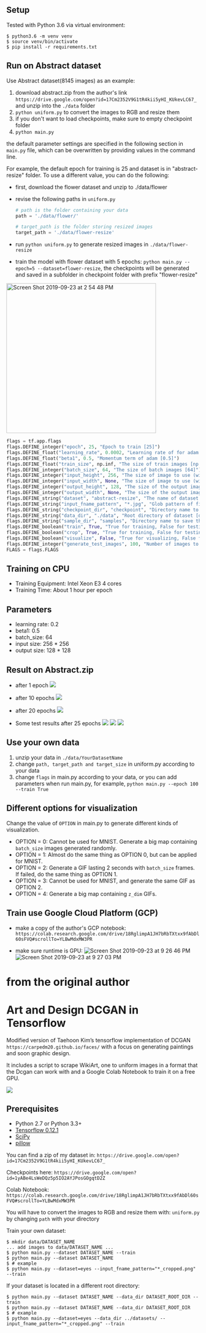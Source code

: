 ## Setup
Tested with Python 3.6 via virtual environment:
```shell
$ python3.6 -m venv venv
$ source venv/bin/activate
$ pip install -r requirements.txt
```

## Run on Abstract dataset
Use Abstract dataset(8145 images) as an example:

1. download abstract.zip from the author's link `https://drive.google.com/open?id=17Cm2352V9G1tR4kii5yHI_KUkevLC67_` and unzip into the `./data` folder
2. `python uniform.py` to convert the images to RGB and resize them
3. if you don't want to load checkpoints, make sure to empty checkpoint folder
4. `python main.py`

the default parameter settings are specified in the following section in `main.py` file, which can be overwritten by providing values in the command line.

For example, the default epoch for training is 25 and dataset is in "abstract-resize" folder. To use a different value, you can do the following:

- first, download the flower dataset and unzip to ./data/flower
- revise the following paths in `uniform.py`

    ```python
    # path is the folder containing your data
    path = './data/flower/'

    # target_path is the folder storing resized images
    target_path = './data/flower-resize'
    ```
- run `python uniform.py` to generate resized images in `./data/flower-resize`

- train the model with flower dataset with 5 epochs: `python main.py --epoch=5 --dataset=flower-resize`, the checkpoints will be generated and saved in a subfolder in checkpoint folder with prefix "flower-resize"

<img width="390" alt="Screen Shot 2019-09-23 at 2 54 48 PM" src="https://user-images.githubusercontent.com/595772/65453941-2733e200-de12-11e9-9e7b-6f662b032d90.png">


```python
flags = tf.app.flags
flags.DEFINE_integer("epoch", 25, "Epoch to train [25]")
flags.DEFINE_float("learning_rate", 0.0002, "Learning rate of for adam [0.0002]")
flags.DEFINE_float("beta1", 0.5, "Momentum term of adam [0.5]")
flags.DEFINE_float("train_size", np.inf, "The size of train images [np.inf]")
flags.DEFINE_integer("batch_size", 64, "The size of batch images [64]")
flags.DEFINE_integer("input_height", 256, "The size of image to use (will be center cropped). [108]")
flags.DEFINE_integer("input_width", None, "The size of image to use (will be center cropped). If None, same value as input_height [None]")
flags.DEFINE_integer("output_height", 128, "The size of the output images to produce [64]")
flags.DEFINE_integer("output_width", None, "The size of the output images to produce. If None, same value as output_height [None]")
flags.DEFINE_string("dataset", "abstract-resize", "The name of dataset [celebA, mnist, lsun]")
flags.DEFINE_string("input_fname_pattern", "*.jpg", "Glob pattern of filename of input images [*]")
flags.DEFINE_string("checkpoint_dir", "checkpoint", "Directory name to save the checkpoints [checkpoint]")
flags.DEFINE_string("data_dir", "./data", "Root directory of dataset [data]")
flags.DEFINE_string("sample_dir", "samples", "Directory name to save the image samples [samples]")
flags.DEFINE_boolean("train", True, "True for training, False for testing [False]")
flags.DEFINE_boolean("crop", True, "True for training, False for testing [False]")
flags.DEFINE_boolean("visualize", False, "True for visualizing, False for nothing [False]")
flags.DEFINE_integer("generate_test_images", 100, "Number of images to generate during test. [100]")
FLAGS = flags.FLAGS
```

## Training on CPU
- Training Equipment: Intel Xeon E3 4 cores
- Training Time: About 1 hour per epoch

## Parameters
- learning rate: 0.2
- beta1: 0.5
- batch_size: 64
- input size: 256 * 256
- output size: 128 * 128


## Result on Abstract.zip
- after 1 epoch
![](https://github.com/zhuojg/DCGAN-Art-Tensorflow/raw/master/samples/train_00_0099.png)

- after 10 epochs
![](https://github.com/zhuojg/DCGAN-Art-Tensorflow/raw/master/samples/train_10_0029.png)

- after 20 epochs
![](https://github.com/zhuojg/DCGAN-Art-Tensorflow/raw/master/samples/train_20_0059.png)

- Some test results after 25 epochs
![](https://github.com/zhuojg/DCGAN-Art-Tensorflow/raw/master/samples/test_arange_7.png)
![](https://github.com/zhuojg/DCGAN-Art-Tensorflow/raw/master/samples/test_arange_21.png)
![](https://github.com/zhuojg/DCGAN-Art-Tensorflow/raw/master/samples/test_arange_31.png)

## Use your own data
1. unzip your data in `./data/YourDatasetName`
2. change `path, target_path and target_size` in uniform.py according to your data
3. change `flags` in main.py according to your data, or you can add parameters when run main.py, for example, `python main.py --epoch 100 --train True`

## Different options for visualization
Change the value of `OPTION` in main.py to generate different kinds of visualization.  
  
- OPTION = 0: Cannot be used for MNIST. Generate a big map containing `batch_size` images generated randomly.
- OPTION = 1: Almost do the same thing as OPTION 0, but can be applied for MNIST.
- OPTION = 2: Generate a GIF lasting 2 seconds with `batch_size` frames. If failed, do the same thing as OPTION 1.
- OPTION = 3: Cannot be used for MNIST, and generate the same GIF as OPTION 2.
- OPTION = 4: Generate a big map containing `z_dim` GIFs.


## Train use Google Cloud Platform (GCP)

- make a copy of the author's GCP notebook: `https://colab.research.google.com/drive/18RglimpA1JH7bRbTXtxx9fAbDl60sFVQ#scrollTo=YLBwMdxMW3PR`

- make sure runtime is GPU:
    ![Screen Shot 2019-09-23 at 9 26 46 PM](https://user-images.githubusercontent.com/595772/65474289-37b37f00-de49-11e9-99fc-4d7a9efff487.png)
    ![Screen Shot 2019-09-23 at 9 27 03 PM](https://user-images.githubusercontent.com/595772/65474294-397d4280-de49-11e9-8561-f595bfe7a637.png)




# from the original author
# Art and Design DCGAN in Tensorflow

Modified version of Taehoon Kim’s tensorflow implementation of DCGAN `https://carpedm20.github.io/faces/` with a focus on generating paintings and soon graphic design.

It includes a script to scrape WikiArt, one to uniform images in a format that the Dcgan can work with and a Google Colab Notebook to train it on a free GPU.

![](https://pbs.twimg.com/media/DdvgUjdVwAAyANO.jpg:large)

## Prerequisites

- Python 2.7 or Python 3.3+
- [Tensorflow 0.12.1](https://github.com/tensorflow/tensorflow/tree/r0.12)
- [SciPy](http://www.scipy.org/install.html)
- [pillow](https://github.com/python-pillow/Pillow)

You can find a zip of my dataset in:
`https://drive.google.com/open?id=17Cm2352V9G1tR4kii5yHI_KUkevLC67_`

Checkpoints here:
`https://drive.google.com/open?id=1yABe4LsWeDQz5p5IO2AYJPosGOgqtD2Z`

Colab Notebook:
`https://colab.research.google.com/drive/18RglimpA1JH7bRbTXtxx9fAbDl60sFVQ#scrollTo=YLBwMdxMW3PR`

You will have to convert the images to RGB and resize them with: `uniform.py` by changing `path` with your directory

Train your own dataset:

    $ mkdir data/DATASET_NAME
    ... add images to data/DATASET_NAME ...
    $ python main.py --dataset DATASET_NAME --train
    $ python main.py --dataset DATASET_NAME
    $ # example
    $ python main.py --dataset=eyes --input_fname_pattern="*_cropped.png" --train

If your dataset is located in a different root directory:

    $ python main.py --dataset DATASET_NAME --data_dir DATASET_ROOT_DIR --train
    $ python main.py --dataset DATASET_NAME --data_dir DATASET_ROOT_DIR
    $ # example
    $ python main.py --dataset=eyes --data_dir ../datasets/ --input_fname_pattern="*_cropped.png" --train
